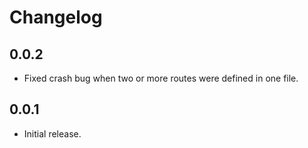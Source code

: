 # Changelog
## 0.0.2
- Fixed crash bug when two or more routes were defined in one file.

## 0.0.1
- Initial release.
